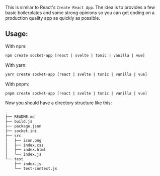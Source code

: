 This is similar to React's `Create React App`. The idea is to provides a
few basic boilerplates and some strong opinions so you can get coding on a
production quality app as quickly as possible.

## Usage: 

With npm:
```bash
npm create socket-app [react | svelte | tonic | vanilla | vue]
```

With yarn:
```bash
yarn create socket-app [react | svelte | tonic | vanilla | vue]
```

With pnpm:
```bash
pnpm create socket-app [react | svelte | tonic | vanilla | vue]
```

Now you should have a directory structure like this:
```bash
.
├── README.md
├── build.js
├── package.json
├── socket.ini
├── src
│   ├── icon.png
│   ├── index.css
│   ├── index.html
│   └── index.js
└── test
    ├── index.js
    └── test-context.js
```
